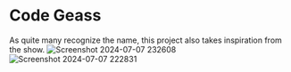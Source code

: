 # Code Geass

As quite many recognize the name, this project also takes inspiration from the show.
![Screenshot 2024-07-07 232608](https://github.com/user-attachments/assets/0119a561-7bcb-4771-b4bc-cc6c1fbb8fa1)
![Screenshot 2024-07-07 222831](https://github.com/user-attachments/assets/3c2fb423-f3c8-4edf-bc83-fd9433fa8045)
